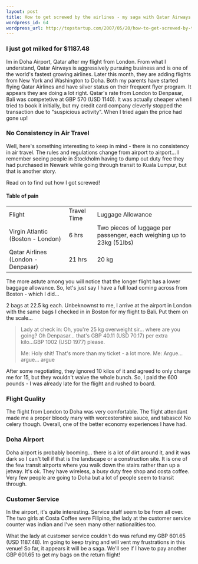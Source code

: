 ```yaml
--- 
layout: post
title: How to get screwed by the airlines - my saga with Qatar Airways.
wordpress_id: 64
wordpress_url: http://topstartup.com/2007/05/20/how-to-get-screwed-by-the-airlines-my-saga-with-qatar-airways/
---
```


<h3>I just got milked for $1187.48</h3>
Im in Doha Airport, Qatar after my flight from London. From what I understand, Qatar Airways is aggressively pursuing business and is one of the world's fastest growing airlines. Later this month, they are adding flights from New York and Washington to Doha. Both my parents have started flying Qatar Airlines and have silver status on their frequent flyer program. It appears they are doing a lot right. Qatar's rate from London to Denpasar, Bali was competetive at GBP 570 (USD 1140). It was actually cheaper when I tried to book it initially, but my credit card company cleverly stopped the transaction due to "suspicious activity". When I tried again the price had gone up!
<h3>No Consistency in Air Travel</h3>
Well, here's something interesting to keep in mind - there is no consistency in air travel. The rules and regulations change from airport to airport... I remember seeing people in Stockholm having to dump out duty free they had purchased in Newark while going through transit to Kuala Lumpur, but that is another story.

Read on to find out how I got screwed!
<!--more-->
<h4>Table of pain</h4>
<table>
<tr>
<td>Flight</td>
<td>Travel Time</td>
<td>Luggage Allowance</td>
</tr>
<tr>
<td>Virgin Atlantic (Boston - London)</td>
<td>6 hrs</td>
<td>Two pieces of luggage per passenger, each weighing up to 23kg (51lbs)</td>
</tr>
<tr>
<td>Qatar Airlines (London - Denpasar)</td>
<td>21 hrs</td>
<td>20 kg</td>
</tr>
</table>
The more astute among you will notice that the longer flight has a lower baggage allowance. So, let's just say I have a full load coming across from Boston - which I did...

2 bags at 22.5 kg each. Unbeknownst to me, I arrive at the airport in London with the same bags I checked in in Boston for my flight to Bali. Put them on the scale...
<blockquote>Lady at check in: Oh, you're 25 kg overweight sir... where are you going? Oh Denpasar... that's GBP 40.11 (USD 70.17) per extra kilo...GBP 1002 (USD 1977) please.

Me: Holy shit! That's more than my ticket - a lot more.
Me: Argue... argue... argue</blockquote>
After some negotiating, they ignored 10 kilos of it and agreed to only charge me for 15, but they wouldn't waive the whole bunch. So, I paid the 600 pounds - I was already late for the flight and rushed to board.
<h3>Flight Quality</h3>
The flight from London to Doha was very comfortable. The flight attendant made me a proper bloody mary with worcestershire sauce, and tabasco! No celery though. Overall, one of the better economy experiences I have had.
<h3>Doha Airport</h3>
Doha airport is probably booming... there is a lot of dirt around it, and it was dark so I can't tell if that is the landscape or a construction site. It is one of the few transit airports where you walk down the stairs rather than up a jetway. It's ok. They have wireless, a busy duty free shop and costa coffee. Very few people are going to Doha but a lot of people seem to transit through.
<h3>Customer Service</h3>
In the airport, it's quite interesting. Service staff seem to be from all over. The two girls at Costa Coffee were Filipino, the lady at the customer service counter was indian and I've seen many other nationalities too.

What the lady at customer service couldn't do was refund my GBP 601.65 (USD 1187.48). Im going to keep trying and will vent my frustrations in this venue! So far, it appears it will be a saga. We'll see if I have to pay another GBP 601.65 to get my bags on the return flight!
